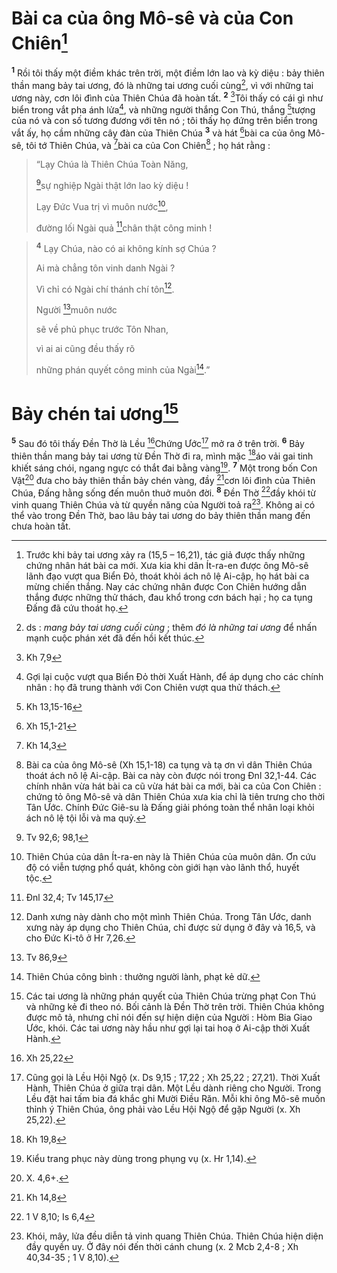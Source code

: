 # Bài ca của ông Mô-sê và của Con Chiên[^1]
<sup><b>1</b></sup> Rồi tôi thấy một điềm khác trên trời, một điềm lớn lao và kỳ diệu : bảy thiên thần mang bảy tai ương, đó là những tai ương cuối cùng[^2], vì với những tai ương này, cơn lôi đình của Thiên Chúa đã hoàn tất. <sup><b>2</b></sup> [^1*]Tôi thấy có cái gì như biển trong vắt pha ánh lửa[^3], và những người thắng Con Thú, thắng [^2*]tượng của nó và con số tương đương với tên nó ; tôi thấy họ đứng trên biển trong vắt ấy, họ cầm những cây đàn của Thiên Chúa <sup><b>3</b></sup> và hát [^3*]bài ca của ông Mô-sê, tôi tớ Thiên Chúa, và [^4*]bài ca của Con Chiên[^4] ; họ hát rằng : 
> “Lạy Chúa là Thiên Chúa Toàn Năng,
> 
> [^5*]sự nghiệp Ngài thật lớn lao kỳ diệu !
> 
> Lạy Đức Vua trị vì muôn nước[^5],
> 
> đường lối Ngài quả [^6*]chân thật công minh !
>


> <sup><b>4</b></sup> Lạy Chúa, nào có ai không kính sợ Chúa ?
> 
> Ai mà chẳng tôn vinh danh Ngài ?
> 
> Vì chỉ có Ngài chí thánh chí tôn[^6].
> 
> Người [^7*]muôn nước
> 
> sẽ về phủ phục trước Tôn Nhan,
> 
> vì ai ai cũng đều thấy rõ
> 
> những phán quyết công minh của Ngài[^7].”
>

# Bảy chén tai ương[^8]
<sup><b>5</b></sup> Sau đó tôi thấy Đền Thờ là Lều [^8*]Chứng Ước[^9] mở ra ở trên trời. <sup><b>6</b></sup> Bảy thiên thần mang bảy tai ương từ Đền Thờ đi ra, mình mặc [^9*]áo vải gai tinh khiết sáng chói, ngang ngực có thắt đai bằng vàng[^10]. <sup><b>7</b></sup> Một trong bốn Con Vật[^11] đưa cho bảy thiên thần bảy chén vàng, đầy [^10*]cơn lôi đình của Thiên Chúa, Đấng hằng sống đến muôn thuở muôn đời. <sup><b>8</b></sup> Đền Thờ [^11*]đầy khói từ vinh quang Thiên Chúa và từ quyền năng của Người toả ra[^12]. Không ai có thể vào trong Đền Thờ, bao lâu bảy tai ương do bảy thiên thần mang đến chưa hoàn tất.

[^1]: Trước khi bảy tai ương xảy ra (15,5 – 16,21), tác giả được thấy những chứng nhân hát bài ca mới. Xưa kia khi dân Ít-ra-en được ông Mô-sê lãnh đạo vượt qua Biển Đỏ, thoát khỏi ách nô lệ Ai-cập, họ hát bài ca mừng chiến thắng. Nay các chứng nhân được Con Chiên hướng dẫn thắng được những thử thách, đau khổ trong cơn bách hại ; họ ca tụng Đấng đã cứu thoát họ.
[^2]: ds : <i>mang bảy tai ương cuối cùng</i> ; thêm <i>đó là những tai ương</i> để nhấn mạnh cuộc phán xét đã đến hồi kết thúc.
[^3]: Gợi lại cuộc vượt qua Biển Đỏ thời Xuất Hành, để áp dụng cho các chính nhân : họ đã trung thành với Con Chiên vượt qua thử thách.
[^4]: Bài ca của ông Mô-sê (Xh 15,1-18) ca tụng và tạ ơn vì dân Thiên Chúa thoát ách nô lệ Ai-cập. Bài ca này còn được nói trong Đnl 32,1-44. Các chính nhân vừa hát bài ca cũ vừa hát bài ca mới, bài ca của Con Chiên : chứng tỏ ông Mô-sê và dân Thiên Chúa xưa kia chỉ là tiên trưng cho thời Tân Ước. Chính Đức Giê-su là Đấng giải phóng toàn thể nhân loại khỏi ách nô lệ tội lỗi và ma quỷ.
[^5]: Thiên Chúa của dân Ít-ra-en này là Thiên Chúa của muôn dân. Ơn cứu độ có viễn tượng phổ quát, không còn giới hạn vào lãnh thổ, huyết tộc.
[^6]: Danh xưng này dành cho một mình Thiên Chúa. Trong Tân Ước, danh xưng này áp dụng cho Thiên Chúa, chỉ được sử dụng ở đây và 16,5, và cho Đức Ki-tô ở Hr 7,26.
[^7]: Thiên Chúa công bình : thưởng người lành, phạt kẻ dữ.
[^8]: Các tai ương là những phán quyết của Thiên Chúa trừng phạt Con Thú và những kẻ đi theo nó. Bối cảnh là Đền Thờ trên trời. Thiên Chúa không được mô tả, nhưng chỉ nói đến sự hiện diện của Người : Hòm Bia Giao Ước, khói. Các tai ương này hầu như gợi lại tai hoạ ở Ai-cập thời Xuất Hành.
[^9]: Cũng gọi là Lều Hội Ngộ (x. Ds 9,15 ; 17,22 ; Xh 25,22 ; 27,21). Thời Xuất Hành, Thiên Chúa ở giữa trại dân. Một Lều dành riêng cho Người. Trong Lều đặt hai tấm bia đá khắc ghi Mười Điều Răn. Mỗi khi ông Mô-sê muốn thỉnh ý Thiên Chúa, ông phải vào Lều Hội Ngộ để gặp Người (x. Xh 25,22).
[^10]: Kiểu trang phục này dùng trong phụng vụ (x. Hr 1,14).
[^11]: X. 4,6+.
[^12]: Khói, mây, lửa đều diễn tả vinh quang Thiên Chúa. Thiên Chúa hiện diện đầy quyền uy. Ở đây nói đến thời cánh chung (x. 2 Mcb 2,4-8 ; Xh 40,34-35 ; 1 V 8,10).
[^1*]: Kh 7,9
[^2*]: Kh 13,15-16
[^3*]: Xh 15,1-21
[^4*]: Kh 14,3
[^5*]: Tv 92,6; 98,1
[^6*]: Đnl 32,4; Tv 145,17
[^7*]: Tv 86,9
[^8*]: Xh 25,22
[^9*]: Kh 19,8
[^10*]: Kh 14,8
[^11*]: 1 V 8,10; Is 6,4
